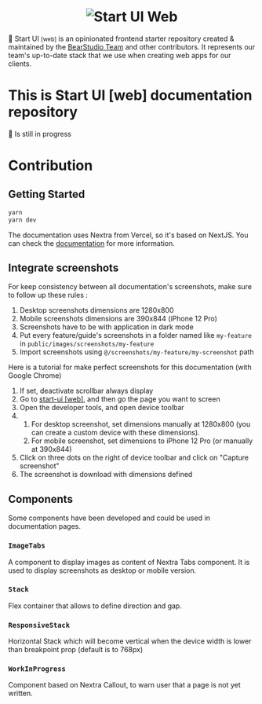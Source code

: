 <h1 align="center"><img src="assets/thumbnail.png" alt="Start UI Web" /></h1>

🚀 Start UI <small>[web]</small> is an opinionated frontend starter repository created & maintained by the [BearStudio Team](https://www.bearstudio.fr/team) and other contributors.
It represents our team's up-to-date stack that we use when creating web apps for our clients.

# This is Start UI [web] documentation repository

🚧 Is still in progress

# Contribution

## Getting Started

```bash
yarn
yarn dev
```

The documentation uses Nextra from Vercel, so it's based on NextJS. You can check the [documentation](https://nextra.site) for more information.

## Integrate screenshots

For keep consistency between all documentation's screenshots, make sure to follow up these rules :

1. Desktop screenshots dimensions are 1280x800
2. Mobile screenshots dimensions are 390x844 (iPhone 12 Pro)
3. Screenshots have to be with application in dark mode
4. Put every feature/guide's screenshots in a folder named like `my-feature` in `public/images/screenshots/my-feature`
5. Import screenshots using `@/screenshots/my-feature/my-screenshot` path

Here is a tutorial for make perfect screenshots for this documentation (with Google Chrome)

1. If set, deactivate scrollbar always display
2. Go to [start-ui [web]](https://demo.start-ui/com), and then go the page you want to screen
3. Open the developer tools, and open device toolbar
4. 1. For desktop screenshot, set dimensions manually at 1280x800 (you can create a custom device with these dimensions).
   2. For mobile screenshot, set dimensions to iPhone 12 Pro (or manually at 390x844)
5. Click on three dots on the right of device toolbar and click on "Capture screenshot"
6. The screenshot is download with dimensions defined

## Components

Some components have been developed and could be used in documentation pages.

### `ImageTabs`

A component to display images as content of Nextra Tabs component. It is used to display screenshots as desktop or mobile version.

### `Stack`

Flex container that allows to define direction and gap.

### `ResponsiveStack`

Horizontal Stack which will become vertical when the device width is lower than breakpoint prop (default is to 768px)

### `WorkInProgress`

Component based on Nextra Callout, to warn user that a page is not yet written.
